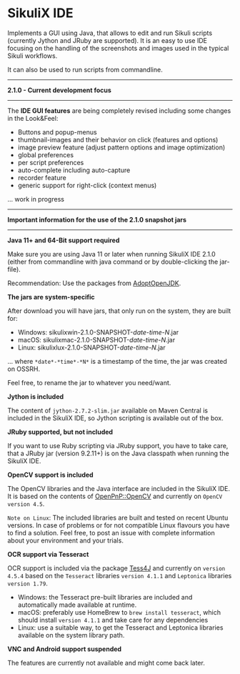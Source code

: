 SikuliX IDE
===

Implements a GUI using Java, that allows to edit and run Sikuli scripts 
(currently Jython and JRuby are supported). 
It is an easy to use IDE focusing on the handling of the screenshots 
and images used in the typical Sikuli workflows.

It can also be used to run scripts from commandline.

---
**2.1.0 - Current development focus**

---
The **IDE GUI features** are being completely revised including some changes in the Look&Feel:
- Buttons and popup-menus
- thumbnail-images and their behavior on click (features and options)
- image preview feature (adjust pattern options and image optimization)
- global preferences
- per script preferences
- auto-complete including auto-capture
- recorder feature
- generic support for right-click (context menus)

... work in progress

---
**Important information for the use of the 2.1.0 snapshot jars**

---
**Java 11+ and 64-Bit support required**

Make sure you are using Java 11 or later when running SikuliX IDE 2.1.0 (either from commandline with java command or by 
double-clicking the jar-file).

Recommendation: Use the packages from [AdoptOpenJDK](https://adoptopenjdk.net).

**The jars are system-specific**

After download you will have jars, that only run on the system, they are built for:
 - Windows: sikulixwin-2.1.0-SNAPSHOT-*date*-*time*-*N*.jar
 - macOS: sikulixmac-2.1.0-SNAPSHOT-*date*-*time*-*N*.jar
 - Linux: sikulixlux-2.1.0-SNAPSHOT-*date*-*time*-*N*.jar

... where `*date*-*time*-*N*` is a timestamp of the time, the jar was created on OSSRH.

Feel free, to rename the jar to whatever you need/want.

**Jython is included**

The content of `jython-2.7.2-slim.jar` available on Maven Central is included in the SikuliX IDE, 
so Jython scripting is available out of the box.

**JRuby supported, but not included**

If you want to use Ruby scripting via JRuby support, you have to take care, 
that a JRuby jar (version 9.2.11+) is on the Java classpath when running the SikuliX IDE.

**OpenCV support is included**

The OpenCV libraries and the Java interface are included in the SikuliX IDE. It is based on the contents of 
[OpenPnP::OpenCV](https://github.com/openpnp/opencv) and currently on `OpenCV version 4.5`.

`Note on Linux`: The included libraries are built and tested on recent Ubuntu versions. In case of problems 
or for not compatible Linux flavours you have to find a solution. Feel free, to post an issue 
with complete information about your environment and your trials.

**OCR support via Tesseract**

OCR support is included via the package [Tess4J](https://github.com/nguyenq/tess4j) and currently
on `version 4.5.4` based on the `Tesseract` libraries `version 4.1.1` and `Leptonica` libraries `version 1.79`.
- Windows: the Tesseract pre-built libraries are included and automatically made available at runtime.
- macOS: preferably use HomeBrew to `brew install tesseract`, which should install `version 4.1.1` 
  and take care for any dependencies
- Linux: use a suitable way, to get the Tesseract and Leptonica libraries available on the system library path.

**VNC and Android support suspended**

The features are currently not available and might come back later.

